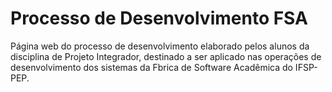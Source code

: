 # Processo de Desenvolvimento FSA

Página web do processo de desenvolvimento elaborado pelos alunos da disciplina de Projeto Integrador, destinado a ser aplicado nas operações de desenvolvimento dos sistemas da Fbrica de Software Acadêmica do IFSP-PEP.
